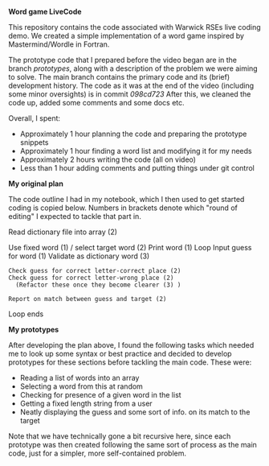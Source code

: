**Word game LiveCode**

This repository contains the code associated with Warwick RSEs live coding demo. We created a
simple implementation of a word game inspired by Mastermind/Wordle in Fortran.

The prototype code that I prepared before the video began are in the branch _prototypes_, 
along with a description of the problem we were aiming to solve. The main branch
contains the primary code and its (brief) development history. The code as it was
at the end of the video (including some minor oversights) is in commit _098cd723_ After this, 
we cleaned the code up, added some comments and some docs etc. 

Overall, I spent:
* Approximately 1 hour planning the code and preparing the prototype snippets
* Approximately 1 hour finding a word list and modifying it for my needs
* Approximately 2 hours writing the code (all on video)
* Less than 1 hour adding comments and putting things under git control

**My original plan**

The code outline I had in my notebook, which I then used to get started coding
is copied below. Numbers in brackets denote which "round of editing" I expected
to tackle that part in.

  Read dictionary file into array (2)

  Use fixed word (1) / select target word (2)
  Print word (1)
  Loop
    Input guess for word (1)
    Validate as dictionary word (3)
    
    Check guess for correct letter-correct place (2)
    Check guess for correct letter-wrong place (2)
      (Refactor these once they become clearer (3) )

    Report on match between guess and target (2)

  Loop ends


**My prototypes**

After developing the plan above, I found the following tasks which needed me
to look up some syntax or best practice and decided to develop prototypes
for these sections before tackling the main code. These were:
* Reading a list of words into an array
 * Selecting a word from this at random
 * Checking for presence of a given word in the list
* Getting a fixed length string from a user
* Neatly displaying the guess and some sort of info. on its match to the target

Note that we have technically gone a bit recursive here, since each prototype was
then created following the same sort of process as the main code, just for a 
simpler, more self-contained problem. 

